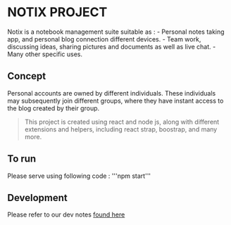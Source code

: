 # NOTIX PROJECT

Notix is a notebook management suite suitable as :
    - Personal notes taking app, and personal blog connection different devices.
    - Team work, discussing ideas, sharing pictures and documents as well as live chat.
    - Many other specific uses.

## Concept

Personal accounts are owned by different individuals. These individuals may subsequently join different groups, where they have instant access to the blog created by their group.

> This project is created using react and node js, along with 
> different extensions and helpers, including react strap, 
> boostrap, and many more.

## To run

Please serve using following code :
'''npm start'''


## Development

Please refer to our dev notes [found here](/plan.md)
